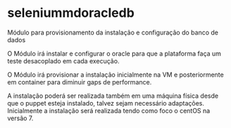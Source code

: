 # seleniummdoracledb
Módulo para provisionamento da instalação e configuração do banco de dados

O Módulo irá instalar e configurar o oracle para que a plataforma faça um teste desacoplado em cada execução. 

O Módulo irá provisionar a instalação inicialmente na VM e posteriormente em container para diminuir gaps de performance. 

A instalação poderá ser realizada também em uma máquina física desde que o puppet esteja instalado, talvez sejam necessário adaptações. Inicialmente a instalação será realizada tendo como foco o centOS na versão 7.
